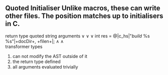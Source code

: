 Quoted Initialiser
Unlike macros, these can write other files. The position matches up to initialisers in C.
---

return type      quoted string   arguments
∨                ∨               ∨
int res = @|c_hs|"*build* %s %s"|+docDir+, +filen+|;
            ∧              ∧  
            transformer    types


1. can not modify the AST outside of it
2. the return type defined
3. all arguments evaluated trivially
